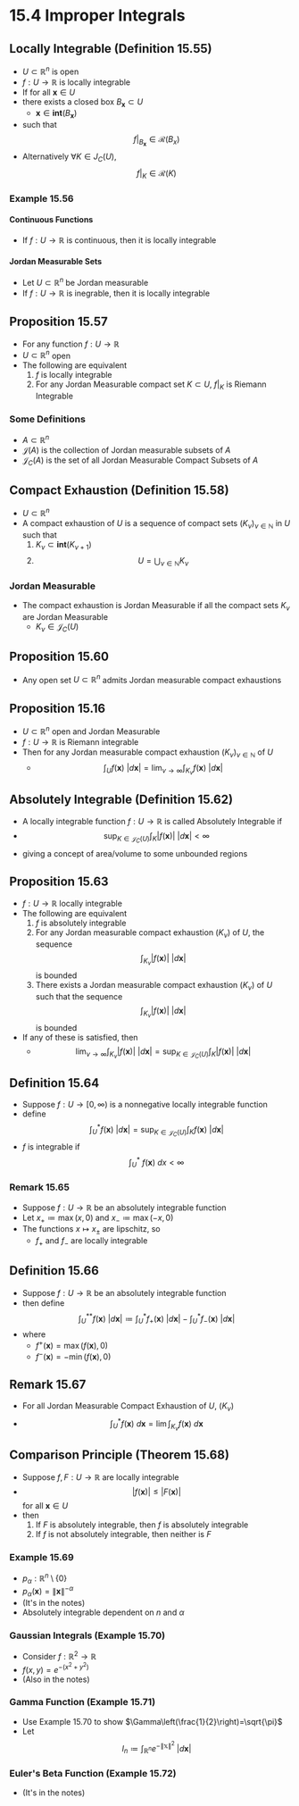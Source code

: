 # 15.4 Improper Integrals

## Locally Integrable (Definition 15.55)
- $U\subset\mathbb{R}^n$ is open
- $f:U\rightarrow\mathbb{R}$ is locally integrable
- If for all $\mathbf{x}\in U$
- there exists a closed box $B_\mathbf{x}\subset U$
	- $\mathbf{x}\in\textbf{int}(B_\mathbf{x})$
- such that $$f|_{B_{\mathbf{x}}}\in\mathcal{R}(B_x)$$
- Alternatively $\forall K\in J_C(U)$, $$f|_K\in \mathcal{R}(K)$$

### Example 15.56
#### Continuous Functions
- If $f:U\rightarrow\mathbb{R}$ is continuous, then it is locally integrable

#### Jordan Measurable Sets
- Let $U\subset\mathbb{R}^n$ be Jordan measurable 
- If $f:U\rightarrow\mathbb{R}$ is inegrable, then it is locally integrable

## Proposition 15.57
- For any function $f:U\rightarrow\mathbb{R}$
- $U\subset\mathbb{R}^n$ open
- The following are equivalent
	1. $f$ is locally integrable
	2. For any Jordan Measurable compact set $K\subset U$, $f|_K$ is Riemann Integrable

### Some Definitions
- $A \subset\mathbb{R}^n$
- $\mathcal{J}(A)$ is the collection of Jordan measurable subsets of $A$
- $\mathcal{J}_C(A)$ is the set of all Jordan Measurable Compact Subsets of $A$


## Compact Exhaustion (Definition 15.58)
- $U\subset\mathbb{R}^n$
- A compact exhaustion of $U$ is a sequence of compact sets $(K_\nu)_{\nu\in\mathbb{N}}$ in $U$ such that
	1. $K_\nu\subset\textbf{int}(K_{\nu+1})$
	2. $$U=\bigcup_{\nu\in\mathbb{N}}K_\nu$$

### Jordan Measurable
- The compact exhaustion is Jordan Measurable if all the compact sets $K_\nu$ are Jordan Measurable
	- $K_\nu\in \mathcal{J}_C(U)$

## Proposition 15.60
- Any open set $U\subset\mathbb{R}^n$ admits Jordan measurable compact exhaustions

## Proposition 15.16
- $U\subset\mathbb{R}^n$ open and Jordan Measurable
- $f:U\rightarrow\mathbb{R}$ is Riemann integrable
- Then for any Jordan measurable compact exhaustion $(K_\nu)_{\nu\in\mathbb{N}}$ of $U$
	- $$\int_U f(\mathbf{x})~|d\mathbf{x}|=\lim_{\nu\rightarrow\infty}\int_{K_\nu}f(\mathbf{x})~|d\mathbf{x}|$$

## Absolutely Integrable (Definition 15.62)
- A locally integrable function $f:U\rightarrow\mathbb{R}$ is called Absolutely Integrable if
- $$\sup_{K\in \mathcal{J}_C(U)}\int_K |f(\mathbf{x})|~|d\mathbf{x}| < \infty$$
- giving a concept of area/volume to some unbounded regions

## Proposition 15.63
- $f:U\rightarrow\mathbb{R}$ locally integrable
- The following are equivalent
	1. $f$ is absolutely integrable
	2. For any Jordan measurable compact exhaustion $(K_\nu)$ of $U$, the sequence $$\int_{K_\nu}|f(\mathbf{x})|~|d\mathbf{x}|$$ is bounded
	3. There exists a Jordan measurable compact exhaustion $(K_\nu)$ of $U$ such that the sequence $$\int_{K_\nu}|f(\mathbf{x})|~|d\mathbf{x}|$$ is bounded
- If any of these is satisfied, then
	- $$\lim_{\nu\rightarrow\infty}\int_{K_\nu} |f(\mathbf{x})|~|d\mathbf{x}| = \sup_{K\in \mathcal{J}_C(U)}\int_K |f(\mathbf{x})|~|d\mathbf{x}|$$

## Definition 15.64
- Suppose $f:U\rightarrow[0,\infty)$ is a nonnegative locally integrable function
- define $$\int_U^* f(\mathbf{x})~|d\mathbf{x}| = \sup_{K\in \mathcal{J}_C(U)}\int_K f(\mathbf{x})~|d\mathbf{x}|$$
- $f$ is integrable if $$\int_U^*~f(\mathbf{x})~dx < \infty$$

### Remark 15.65
- Suppose $f:U\rightarrow\mathbb{R}$ be an absolutely integrable function 
- Let $x_+ \coloneqq \max(x,0)$ and $x_- \coloneqq \max(-x,0)$
- The functions $x\mapsto x_\pm$ are lipschitz, so 
	* $f_+$ and $f_-$ are locally integrable

## Definition 15.66
- Suppose $f:U\rightarrow\mathbb{R}$ be an absolutely integrable function 
- then define $$\int_U^{**} f(\mathbf{x})~|d\mathbf{x}| \coloneqq \int_U^* f_+(\mathbf{x})~|d\mathbf{x}|-\int_U^* f_-(\mathbf{x})~|d\mathbf{x}|$$
- where
	* $f^+(\mathbf{x})=\max(f(\mathbf{x}),0)$
	* $f^-(\mathbf{x})=-\min(f(\mathbf{x}),0)$

## Remark 15.67
- For all Jordan Measurable Compact Exhaustion of $U$, $(K_\nu)$
- $$\int^*_U f(\mathbf{x})~d\mathbf{x}=\lim\int_{K_{\nu}}f(\mathbf{x})~d\mathbf{x}$$

## Comparison Principle (Theorem 15.68)
- Suppose $f,F:U\rightarrow\mathbb{R}$ are locally integrable
- $$|f(\mathbf{x})|\leq|F(\mathbf{x})|$$ for all $\mathbf{x}\in U$
- then
	1. If $F$ is absolutely integrable, then $f$ is absolutely integrable
	2. If $f$ is not absolutely integrable, then neither is $F$

### Example 15.69
- $p_\alpha:\mathbb{R}^n\setminus\{0\}$
- $p_\alpha(\mathbf{x}) = \lVert\mathbf{x}\rVert^{-\alpha}$
- (It's in the notes) 
- Absolutely integrable dependent on $n$ and $\alpha$

### Gaussian Integrals (Example 15.70)
- Consider $f:\mathbb{R}^2\rightarrow\mathbb{R}$
- $f(x,y)=e^{-(x^2+y^2)}$
- (Also in the notes)

### Gamma Function (Example 15.71)
* Use Example 15.70 to show $\Gamma\left(\frac{1}{2}\right)=\sqrt{\pi}$
* Let $$I_n \coloneqq \int_{\mathbb{R}^n}e^{-\lVert\mathbb{x}\rVert^2}~|d\mathbf{x}|$$

### Euler's Beta Function (Example 15.72)
 * (It's in the notes)



